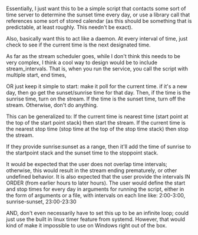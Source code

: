 Essentially, I just want this to be a simple script that contacts some sort of time server to determine the sunset time every day, or use a library call
that references some sort of stored calendar (as this should be something that is predictable, at least roughly. This needn't be exact).

Also, basically want this to act like a daemon. At every interval of time, just check to see if the current time is the next designated time.

As far as the stream scheduler goes, while I don't think this needs to be very complex, I think a cool way to design would be to include stream_intervals.
That is, when you run the service, you call the script with multiple start, end times, 

OR just keep it simple to start: make it poll for the current time.
if it's a new day, then go get the sunset/sunrise time for that day.
Then, if the time is the sunrise time, turn on the stream.
If the time is the sunset time, turn off the stream.
Otherwise, don't do anything.

This can be generalized to:
If the current time is nearest time (start point at the top of the start point stack) then start the stream.
If the current time is the nearest stop time (stop time at the top of the stop time stack) then stop the stream.

If they provide sunrise:sunset as a range, then it'll add the time of sunrise to the startpoint stack and the sunset time to the stoppoint stack.

It would be expected that the user does not overlap time intervals; otherwise, this would result in the stream ending prematurely, or other undefined behavior.
It is also expected that the user provide the intervals IN ORDER (from earlier hours to later hours).
The user would define the start and stop times for every day in arguments for running the script, either in the form of arguments or a file, with intervals
on each line like: 
2:00-3:00,
sunrise-sunset,
23:00-23:30


AND, don't even necessarily have to set this up to be an infinite loop; could just use the built in linux timer feature from systemd. However, that
would kind of make it impossible to use on Windows right out of the box.